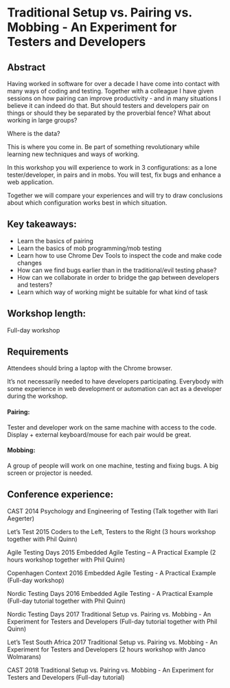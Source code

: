 # Traditional Setup vs. Pairing vs. Mobbing - An Experiment for Testers and Developers

## Abstract

Having worked in software for over a decade I have come into contact with many ways of coding and testing. Together with a colleague I have given sessions on how pairing can improve productivity - and in many situations I believe it can indeed do that. But should testers and developers pair on things or should they be separated by the proverbial fence? What about working in large groups?

Where is the data?

This is where you come in. Be part of something revolutionary while learning new techniques and ways of working. 

In this workshop you will experience to work in 3 configurations: as a lone tester/developer, in pairs and in mobs. You will test, fix bugs and enhance a web application. 

Together we will compare your experiences and will try to draw conclusions about which configuration works best in which situation.

## Key takeaways:

- Learn the basics of pairing
- Learn the basics of mob programming/mob testing
- Learn how to use Chrome Dev Tools to inspect the code and make code changes
- How can we find bugs earlier than in the traditional/evil testing phase?
- How can we collaborate in order to bridge the gap between developers and testers?
- Learn which way of working might be suitable for what kind of task


## Workshop length:

Full-day workshop

## Requirements

Attendees should bring a laptop with the Chrome browser.

It’s not necessarily needed to have developers participating. Everybody with some experience in web development or automation can act as a developer during the workshop.

#### Pairing:
Tester and developer work on the same machine with access to the code.
Display + external keyboard/mouse for each pair would be great.

#### Mobbing:
A group of people will work on one machine, testing and fixing bugs.
A big screen or projector is needed.

## Conference experience:

CAST 2014
Psychology and Engineering of Testing (Talk together with Ilari Aegerter)

Let’s Test 2015 
Coders to the Left, Testers to the Right (3 hours workshop together with Phil Quinn)

Agile Testing Days 2015
Embedded Agile Testing – A Practical Example (2 hours workshop together with Phil Quinn)

Copenhagen Context 2016
Embedded Agile Testing - A Practical Example (Full-day workshop)

Nordic Testing Days 2016
Embedded Agile Testing - A Practical Example (Full-day tutorial together with Phil Quinn)

Nordic Testing Days 2017
Traditional Setup vs. Pairing vs. Mobbing - An Experiment for Testers and Developers (Full-day tutorial together with Phil Quinn)

Let’s Test South Africa 2017
Traditional Setup vs. Pairing vs. Mobbing - An Experiment for Testers and Developers
(2 hours workshop with Janco Wolmarans)

CAST 2018
Traditional Setup vs. Pairing vs. Mobbing - An Experiment for Testers and Developers (Full-day tutorial)
